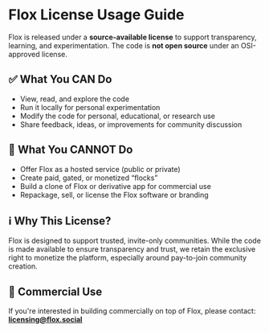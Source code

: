 # Flox License Usage Guide

Flox is released under a **source-available license** to support transparency, learning, and experimentation. The code is **not open source** under an OSI-approved license.

## ✅ What You CAN Do

- View, read, and explore the code
- Run it locally for personal experimentation
- Modify the code for personal, educational, or research use
- Share feedback, ideas, or improvements for community discussion

## 🚫 What You CANNOT Do

- Offer Flox as a hosted service (public or private)
- Create paid, gated, or monetized “flocks”
- Build a clone of Flox or derivative app for commercial use
- Repackage, sell, or license the Flox software or branding

## ℹ️ Why This License?

Flox is designed to support trusted, invite-only communities. While the code is made available to ensure transparency and trust, we retain the exclusive right to monetize the platform, especially around pay-to-join community creation.

## 💼 Commercial Use

If you're interested in building commercially on top of Flox, please contact:  
**<licensing@flox.social>**

